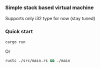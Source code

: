 ### Simple stack based virtual machine
Supports only i32 type for now (stay tuned)

### Quick start
```bash
cargo run
```
Or
```bash
rustc ./src/main.rs && ./main 
```